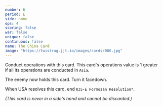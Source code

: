 ```yaml
---
number: 6
period: E
side: none
ops: 4
scoring: false
war: false
unique: false
continuous: false
name: The China Card
image: "https://twistrug.jjt.io/images/cards/006.jpg"
---
```

Conduct operations with this card. This card's operations value is 1 greater if all its operations are conducted in `Asia`.

The enemy now holds this card. Turn it facedown.

When USA resolves this card, end `035-E Formosan Resolution*`.

*(This card is never in a side's hand and cannot be discarded.)*
